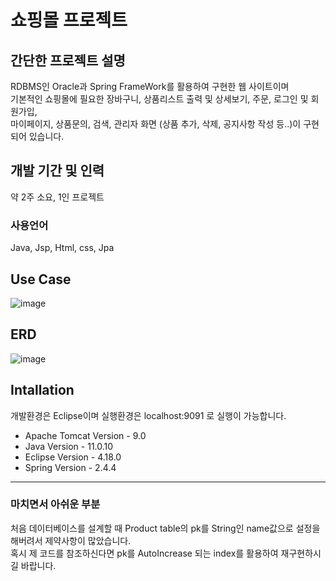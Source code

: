 # 쇼핑몰 프로젝트

## 간단한 프로젝트 설명
RDBMS인 Oracle과 Spring FrameWork를 활용하여 구현한 웹 사이트이며  
기본적인 쇼핑몰에 필요한 장바구니, 상품리스트 출력 및 상세보기, 주문, 로그인 및 회원가입,  
마이페이지, 상품문의, 검색, 관리자 화면 (상품 추가, 삭제, 공지사항 작성 등..)이 구현되어 있습니다.  

## 개발 기간 및 인력
약 2주 소요, 1인 프로젝트  

### 사용언어
Java, Jsp, Html, css, Jpa 

## Use Case
![image](https://user-images.githubusercontent.com/48474613/132299437-9148519e-bcfa-4891-bfd9-e74f46a00c00.png)

## ERD
![image](https://user-images.githubusercontent.com/48474613/132299458-9a35adf6-88a6-4ba6-a21d-2ea4aeed2ea3.png)

## Intallation

개발환경은 Eclipse이며 실행환경은 localhost:9091 로 실행이 가능합니다.

* Apache Tomcat Version - 9.0
* Java Version - 11.0.10
* Eclipse Version - 4.18.0
* Spring Version - 2.4.4

* * *

### 마치면서 아쉬운 부분
처음 데이터베이스를 설계할 때 Product table의 pk를 String인 name값으로 설정을 해버려서 제약사항이 많았습니다.  
혹시 제 코드를 참조하신다면 pk를 AutoIncrease 되는 index를 활용하여 재구현하시길 바랍니다.
